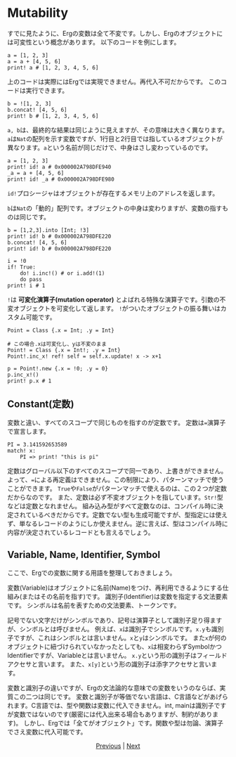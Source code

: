 # Mutability

すでに見たように、Ergの変数は全て不変です。しかし、Ergのオブジェクトには可変性という概念があります。
以下のコードを例にします。

```erg
a = [1, 2, 3]
a = a + [4, 5, 6]
print! a # [1, 2, 3, 4, 5, 6]
```

上のコードは実際にはErgでは実現できません。再代入不可だからです。
このコードは実行できます。

```erg
b = ![1, 2, 3]
b.concat! [4, 5, 6]
print! b # [1, 2, 3, 4, 5, 6]
```

`a, b`は、最終的な結果は同じように見えますが、その意味は大きく異なります。
`a`は`Nat`の配列を示す変数ですが、1行目と2行目では指しているオブジェクトが異なります。`a`という名前が同じだけで、中身はさし変わっているのです。

```erg
a = [1, 2, 3]
print! id! a # 0x000002A798DFE940
_a = a + [4, 5, 6]
print! id! _a # 0x000002A798DFE980
```

`id!`プロシージャはオブジェクトが存在するメモリ上のアドレスを返します。

`b`は`Nat`の「動的」配列です。オブジェクトの中身は変わりますが、変数の指すものは同じです。

```erg
b = [1,2,3].into [Int; !3]
print! id! b # 0x000002A798DFE220
b.concat! [4, 5, 6]
print! id! b # 0x000002A798DFE220
```

```erg
i = !0
if! True:
    do! i.inc!() # or i.add!(1)
    do pass
print! i # 1
```

`!`は __可変化演算子(mutation operator)__ とよばれる特殊な演算子です。引数の不変オブジェクトを可変化して返します。
`!`がついたオブジェクトの振る舞いはカスタム可能です。

```erg
Point = Class {.x = Int; .y = Int}

# この場合.xは可変化し、yは不変のまま
Point! = Class {.x = Int!; .y = Int}
Point!.inc_x! ref! self = self.x.update! x -> x+1

p = Point!.new {.x = !0; .y = 0}
p.inc_x!()
print! p.x # 1
```

## Constant(定数)

変数と違い、すべてのスコープで同じものを指すのが定数です。
定数は`=`演算子で宣言します。

```erg
PI = 3.141592653589
match! x:
    PI => print! "this is pi"
```

定数はグローバル以下のすべてのスコープで同一であり、上書きができません。よって、`=`による再定義はできません。この制限により、パターンマッチで使うことができます。
`True`や`False`がパターンマッチで使えるのは、この２つが定数だからなのです。
また、定数は必ず不変オブジェクトを指しています。`Str!`型などは定数となれません。
組み込み型がすべて定数なのは、コンパイル時に決定されているべきだからです。定数でない型も生成可能ですが、型指定には使えず、単なるレコードのようにしか使えません。逆に言えば、型はコンパイル時に内容が決定されているレコードとも言えるでしょう。

## Variable, Name, Identifier, Symbol

ここで、Ergでの変数に関する用語を整理しておきましょう。

変数(Variable)はオブジェクトに名前(Name)をつけ、再利用できるようにする仕組み(またはその名前を指す)です。
識別子(Identifier)は変数を指定する文法要素です。
シンボルは名前を表すための文法要素、トークンです。

記号でない文字だけがシンボルであり、記号は演算子として識別子足り得ますが、シンボルとは呼びません。
例えば、`x`は識別子でシンボルです。`x.y`も識別子ですが、これはシンボルとは言いません。`x`と`y`はシンボルです。
また`x`が何のオブジェクトに紐づけられていなかったとしても、`x`は相変わらずSymbolかつIdentifierですが、Variableとは言いません。
`x.y`という形の識別子はフィールドアクセサと言います。
また、`x[y]`という形の識別子は添字アクセサと言います。

変数と識別子の違いですが、Ergの文法論的な意味での変数をいうのならば、実質この二つは同じです。
変数と識別子が等価でない言語は、C言語などがあげられます。C言語では、型や関数は変数に代入できません。int, mainは識別子ですが変数ではないのです(厳密には代入出来る場合もありますが、制約があります)。
しかし、Ergでは「全てがオブジェクト」です。関数や型は勿論、演算子でさえ変数に代入可能です。

<p align='center'>
    <a href='./16_iterator.md'>Previous</a> | <a href='./18_ownership.md'>Next</a>
</p>
